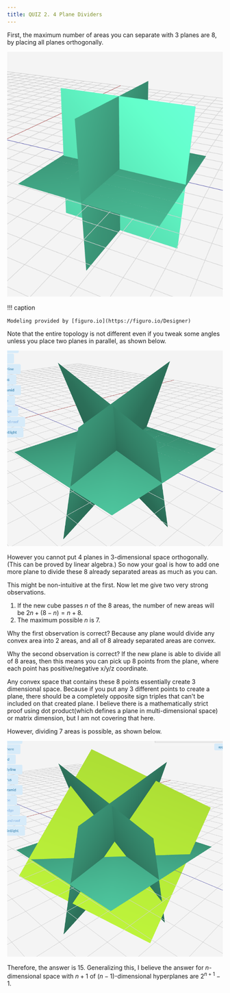 ```yaml
---
title: QUIZ 2. 4 Plane Dividers
---
```


First, the maximum number of areas you can separate with $3$ planes are $8$, by placing all planes orthogonally.

![three_planes](/assets/quizzes/q2/three_planes.png)

!!! caption

    Modeling provided by [figuro.io](https://figuro.io/Designer)

Note that the entire topology is not different even if you tweak some angles unless you place two planes in parallel, as shown below.

![three_planes](/assets/quizzes/q2/three_planes_tweaked.png)

However you cannot put $4$ planes in $3$-dimensional space orthogonally.
(This can be proved by linear algebra.)
So now your goal is how to add one more plane to divide these $8$ already separated areas as much as you can.

This might be non-intuitive at the first.
Now let me give two very strong observations.

1. If the new cube passes $n$ of the $8$ areas, the number of new areas will be $2n + (8-n) = n+8$.
2. The maximum possible $n$ is $7$.

Why the first observation is correct?
Because any plane would divide any convex area into $2$ areas, and all of $8$ already separated areas are convex.

Why the second observation is correct?
If the new plane is able to divide all of $8$ areas, then this means you can pick up $8$ points from the plane, where each point has positive/negative x/y/z coordinate.

Any convex space that contains these $8$ points essentially create $3$ dimensional space.
Because if you put any $3$ different points to create a plane, there should be a completely opposite sign triples that can't be included on that created plane.
I believe there is a mathematically strict proof using dot product(which defines a plane in multi-dimensional space) or matrix dimension, but I am not covering that here.

However, dividing $7$ areas is possible, as shown below.

![four_planes](/assets/quizzes/q2/four_planes.png)

Therefore, the answer is $15$.
Generalizing this, I believe the answer for $n$-dimensional space with $n+1$ of $(n-1)$-dimensional hyperplanes are $2^{n+1} - 1$.
